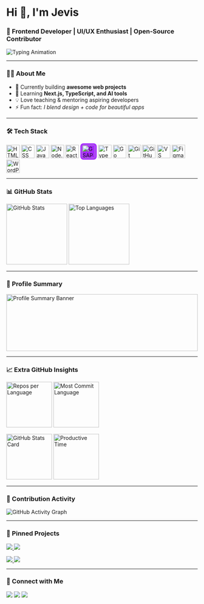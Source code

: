 # Hi 👋, I'm Jevis
### 🚀 Frontend Developer | UI/UX Enthusiast | Open-Source Contributor

<img src="https://readme-typing-svg.demolab.com?font=Fira+Code&weight=500&size=22&duration=3000&pause=1000&color=FF1178&width=600&lines=Passionate+Frontend+Developer;Lover+of+Clean+UI%2FUX;Open+Source+Contributor;Always+Learning+New+Things" alt="Typing Animation" />

---

### 👨‍💻 About Me  
- 🔭 Currently building **awesome web projects**  
- 🌱 Learning **Next.js, TypeScript, and AI tools**  
- 💡 Love teaching & mentoring aspiring developers  
- ⚡ Fun fact: *I blend design + code for beautiful apps*  

---

### 🛠 Tech Stack  

<p align="left">
  <!-- HTML -->
  <img src="https://skillicons.dev/icons?i=html" height="35" alt="HTML" />
  <!-- CSS -->
  <img src="https://skillicons.dev/icons?i=css" height="35" alt="CSS" />
  <!-- JavaScript -->
  <img src="https://skillicons.dev/icons?i=javascript" height="35" alt="JavaScript" />
  <!-- Node.js -->
  <img src="https://skillicons.dev/icons?i=nodejs" height="35" alt="Node.js" />
  <!-- React -->
  <img src="https://skillicons.dev/icons?i=react" height="35" alt="React" />
  <!-- GSAP (purple background) -->
  <img src="https://raw.githubusercontent.com/simple-icons/simple-icons/develop/icons/greensock.svg" height="35" style="background:#a629ff; border-radius:8px; padding:4px;" alt="GSAP" />
  <!-- TypeScript -->
  <img src="https://skillicons.dev/icons?i=typescript" height="35" alt="TypeScript" />
  <!-- Go -->
  <img src="https://skillicons.dev/icons?i=go" height="35" alt="Go" />
  <!-- Git -->
  <img src="https://skillicons.dev/icons?i=git" height="35" alt="Git" />
  <!-- GitHub -->
  <img src="https://skillicons.dev/icons?i=github" height="35" alt="GitHub" />
  <!-- VS Code -->
  <img src="https://skillicons.dev/icons?i=vscode" height="35" alt="VS Code" />
  <!-- Figma -->
  <img src="https://skillicons.dev/icons?i=figma" height="35" alt="Figma" />
  <!-- WordPress -->
  <img src="https://skillicons.dev/icons?i=wordpress" height="35" alt="WordPress" />
</p>



---

### 📊 GitHub Stats  

<p align="left">
  <img src="https://github-readme-stats.vercel.app/api?username=jevisexcell024&show_icons=true&theme=radical&rank_icon=default&include_all_commits=true&count_private=true&hide_border=true" height="160" alt="GitHub Stats"/>
  
  <img src="https://github-readme-stats.vercel.app/api/top-langs/?username=jevisexcell024&layout=compact&theme=radical&hide_border=true" height="160" alt="Top Languages"/>
</p>

---

### 📌 Profile Summary  

<img src="https://github-profile-summary-cards.vercel.app/api/cards/profile-details?username=jevisexcell024&theme=radical" width="100%" height="150" alt="Profile Summary Banner"/>  

---

### 📈 Extra GitHub Insights  

<p align="left">
  <img src="https://github-profile-summary-cards.vercel.app/api/cards/repos-per-language?username=jevisexcell024&theme=radical" height="120" alt="Repos per Language"/>
  <img src="https://github-profile-summary-cards.vercel.app/api/cards/most-commit-language?username=jevisexcell024&theme=radical" height="120" alt="Most Commit Language"/>
</p>

<p align="left">
  <img src="https://github-profile-summary-cards.vercel.app/api/cards/stats?username=jevisexcell024&theme=radical" height="120" alt="GitHub Stats Card"/>
  <img src="https://github-profile-summary-cards.vercel.app/api/cards/productive-time?username=jevisexcell024&theme=radical&utcOffset=0" height="120" alt="Productive Time"/>
</p>

---

### 📆 Contribution Activity  

<p align="left">
  <img src="https://github-readme-activity-graph.vercel.app/graph?username=jevisexcell024&theme=radical&hide_border=true&area=true" alt="GitHub Activity Graph" />
</p>

---

### 📌 Pinned Projects  

<p align="left">
  <a href="https://github.com/jevisexcell024/your-best-repo">
    <img src="https://github-readme-stats.vercel.app/api/pin/?username=jevisexcell024&repo=your-best-repo&theme=radical&hide_border=true" />
  </a>
  <a href="https://github.com/jevisexcell024/another-repo">
    <img src="https://github-readme-stats.vercel.app/api/pin/?username=jevisexcell024&repo=another-repo&theme=radical&hide_border=true" />
  </a>
</p>

<p align="left">
  <a href="https://github.com/jevisexcell024/third-repo">
    <img src="https://github-readme-stats.vercel.app/api/pin/?username=jevisexcell024&repo=third-repo&theme=radical&hide_border=true" />
  </a>
  <a href="https://github.com/jevisexcell024/fourth-repo">
    <img src="https://github-readme-stats.vercel.app/api/pin/?username=jevisexcell024&repo=fourth-repo&theme=radical&hide_border=true" />
  </a>
</p>

---

### 🤝 Connect with Me  
<a href="https://linkedin.com/in/YOUR-LINK" target="_blank"><img src="https://skillicons.dev/icons?i=linkedin" /></a>
<a href="https://twitter.com/YOUR-HANDLE" target="_blank"><img src="https://skillicons.dev/icons?i=twitter" /></a>
<a href="mailto:yourmail@gmail.com"><img src="https://skillicons.dev/icons?i=gmail" /></a>
